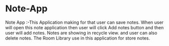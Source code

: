 # Note-App
Note App :-This Application making for that user can save notes. When user will open this note application then user will click Add notes button and then user will add notes. Notes are showing in recycle view. and user can also delete notes. The Room Library use in this application for store notes.

